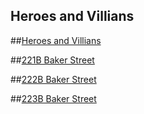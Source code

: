 Heroes and Villians
-------------------

##[Heroes and Villians](https://LeahSmyth.github.io/heroes-and-villians/index.html) 

##[221B Baker Street](https://LeahSmyth.github.io/heroes-and-villians/index1.html)

##[222B Baker Street](https://LeahSmyth.github.io/heroes-and-villians/index2.html)

##[223B Baker Street](https://LeahSmyth.github.io/heroes-and-villians/index3.html)
